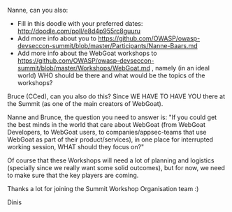 Nanne, can you also:
- Fill in this doodle with your preferred dates: http://doodle.com/poll/e8d4p955rc8guuru
- Add more info about you to https://github.com/OWASP/owasp-devseccon-summit/blob/master/Participants/Nanne-Baars.md
- Add more info about the WebGoat workshops to https://github.com/OWASP/owasp-devseccon-summit/blob/master/Workshops/WebGoat.md , namely (in an ideal world) WHO should be there and what would be the topics of the workshops?

Bruce (CCed), can you also do this? Since WE HAVE TO HAVE YOU there at the Summit (as one of the main creators of WebGoat).

Nanne and Brunce, the question you need to answer is: "If you could get the best minds in the world that care about WebGoat (from WebGoat Developers, to WebGoat users, to companies/appsec-teams that use WebGoat as part of their product/services), in one place for interrupted working session, WHAT should they focus on?"

Of course that these Workshops will need a lot of planning and logistics (specially since we really want some solid outcomes), but for now, we need to make sure that the key players are coming.

Thanks a lot for joining the Summit Workshop Organisation team :)

Dinis

